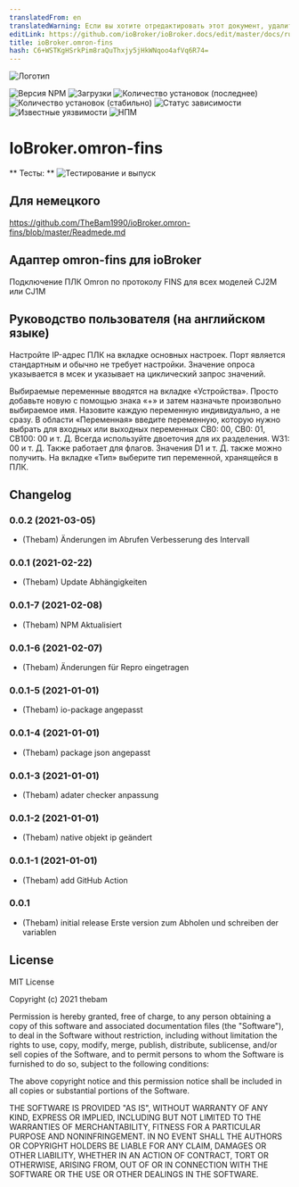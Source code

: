 ```yaml
---
translatedFrom: en
translatedWarning: Если вы хотите отредактировать этот документ, удалите поле «translationFrom», в противном случае этот документ будет снова автоматически переведен
editLink: https://github.com/ioBroker/ioBroker.docs/edit/master/docs/ru/adapterref/iobroker.omron-fins/README.md
title: ioBroker.omron-fins
hash: C6+WSTKgHSrkPim8raQuThxjy5jHkWNqoo4afVq6R74=
---
```

![Логотип](../../../en/adapterref/iobroker.omron-fins/admin/omron-fins.png)

![Версия NPM](http://img.shields.io/npm/v/iobroker.omron-fins.svg)
![Загрузки](https://img.shields.io/npm/dm/iobroker.omron-fins.svg)
![Количество установок (последнее)](http://iobroker.live/badges/omron-fins-installed.svg)
![Количество установок (стабильно)](http://iobroker.live/badges/omron-fins-stable.svg)
![Статус зависимости](https://img.shields.io/david/thebam1990/iobroker.omron-fins.svg)
![Известные уязвимости](https://snyk.io/test/github/thebam1990/ioBroker.omron-fins/badge.svg)
![НПМ](https://nodei.co/npm/iobroker.omron-fins.png?downloads=true)

# IoBroker.omron-fins
** Тесты: ** ![Тестирование и выпуск](https://github.com/thebam1990/ioBroker.omron-fins/workflows/Test%20and%20Release/badge.svg)

## Для немецкого
https://github.com/TheBam1990/ioBroker.omron-fins/blob/master/Readmede.md

## Адаптер omron-fins для ioBroker
Подключение ПЛК Omron по протоколу FINS для всех моделей CJ2M или CJ1M

## Руководство пользователя (на английском языке)
Настройте IP-адрес ПЛК на вкладке основных настроек.
Порт является стандартным и обычно не требует настройки.
Значение опроса указывается в мсек и указывает на циклический запрос значений.

Выбираемые переменные вводятся на вкладке «Устройства». Просто добавьте новую с помощью знака «+» и затем назначьте произвольно выбираемое имя. Назовите каждую переменную индивидуально, а не сразу.
В области «Переменная» введите переменную, которую нужно выбрать для входных или выходных переменных CB0: 00, CB0: 01, CB100: 00 и т. Д. Всегда используйте двоеточия для их разделения. W31: 00 и т. Д. Также работает для флагов. Значения D1 и т. Д. также можно получить.
На вкладке «Тип» выберите тип переменной, хранящейся в ПЛК.

## Changelog
<!--
 Placeholder for the next version (at the beginning of the line):
 ### __WORK IN PROGRESS__ ( - falls nicht benötigt löschen sonst klammern entfernen und nach dem - dein text schreiben )
-->
### 0.0.2 (2021-03-05)
* (Thebam) Änderungen im Abrufen Verbesserung des Intervall

### 0.0.1 (2021-02-22)
* (Thebam) Update Abhängigkeiten 

### 0.0.1-7 (2021-02-08)
* (Thebam) NPM Aktualisiert

### 0.0.1-6 (2021-02-07)
* (Thebam) Änderungen für Repro eingetragen

### 0.0.1-5 (2021-01-01)
* (Thebam) io-package angepasst

### 0.0.1-4 (2021-01-01)
* (Thebam) package json angepasst

### 0.0.1-3 (2021-01-01)
* (Thebam) adater checker anpassung

### 0.0.1-2 (2021-01-01)
* (Thebam) native objekt ip geändert


### 0.0.1-1 (2021-01-01)
* (Thebam) add GitHub Action

### 0.0.1
* (Thebam) initial release
Erste version zum Abholen und schreiben der variablen

## License
MIT License

Copyright (c) 2021 thebam 

Permission is hereby granted, free of charge, to any person obtaining a copy
of this software and associated documentation files (the "Software"), to deal
in the Software without restriction, including without limitation the rights
to use, copy, modify, merge, publish, distribute, sublicense, and/or sell
copies of the Software, and to permit persons to whom the Software is
furnished to do so, subject to the following conditions:

The above copyright notice and this permission notice shall be included in all
copies or substantial portions of the Software.

THE SOFTWARE IS PROVIDED "AS IS", WITHOUT WARRANTY OF ANY KIND, EXPRESS OR
IMPLIED, INCLUDING BUT NOT LIMITED TO THE WARRANTIES OF MERCHANTABILITY,
FITNESS FOR A PARTICULAR PURPOSE AND NONINFRINGEMENT. IN NO EVENT SHALL THE
AUTHORS OR COPYRIGHT HOLDERS BE LIABLE FOR ANY CLAIM, DAMAGES OR OTHER
LIABILITY, WHETHER IN AN ACTION OF CONTRACT, TORT OR OTHERWISE, ARISING FROM,
OUT OF OR IN CONNECTION WITH THE SOFTWARE OR THE USE OR OTHER DEALINGS IN THE
SOFTWARE.